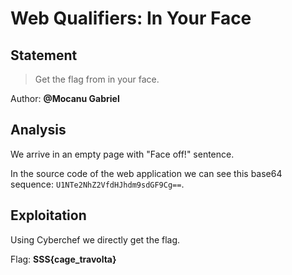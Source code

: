 # Web Qualifiers: In Your Face
## Statement
> Get the flag from in your face.

Author: **@Mocanu Gabriel**

## Analysis

We arrive in an empty page with "Face off!" sentence.

In the source code of the web application we can see this base64 sequence: `U1NTe2NhZ2VfdHJhdm9sdGF9Cg==`.

## Exploitation

Using Cyberchef we directly get the flag. 

Flag: **SSS{cage_travolta}**

